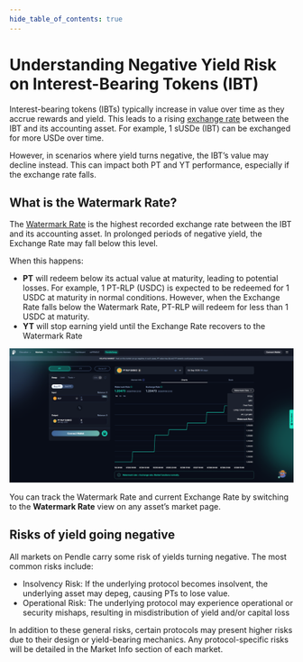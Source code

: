 ```yaml
---
hide_table_of_contents: true
---
```



# Understanding Negative Yield Risk on Interest-Bearing Tokens (IBT)

Interest-bearing tokens (IBTs) typically increase in value over time as they accrue rewards and yield. This leads to a rising [exchange rate](./Glossary#exchange-rate) between the IBT and its accounting asset. For example, 1 sUSDe (IBT) can be exchanged for more USDe over time.

However, in scenarios where yield turns negative, the IBT’s value may decline instead. This can impact both PT and YT performance, especially if the exchange rate falls.

## What is the Watermark Rate?

The [Watermark Rate](./Glossary#watermark-rate) is the highest recorded exchange rate between the IBT and its accounting asset. In prolonged periods of negative yield, the Exchange Rate may fall below this level.

When this happens:

- **PT** will redeem below its actual value at maturity, leading to potential losses. For example, 1 PT-RLP (USDC) is expected to be redeemed for 1 USDC at maturity in normal conditions. However, when the Exchange Rate falls below the Watermark Rate, PT-RLP will redeem for less than 1 USDC at maturity.
- **YT** will stop earning yield until the Exchange Rate recovers to the Watermark Rate

![Watermark Chart](/img/ProtocolMechanics/watermark_chart.png "Watermark Chart")

You can track the Watermark Rate and current Exchange Rate by switching to the **Watermark Rate** view on any asset’s market page.


## Risks of yield going negative

All markets on Pendle carry some risk of yields turning negative. The most common risks include:
- Insolvency Risk:  If the underlying protocol becomes insolvent, the underlying asset may depeg, causing PTs to lose value.
- Operational Risk: The underlying protocol may experience operational or security mishaps, resulting in misdistribution of yield and/or capital loss

In addition to these general risks, certain protocols may present higher risks due to their design or yield-bearing mechanics. Any protocol-specific risks will be detailed in the Market Info section of each market.